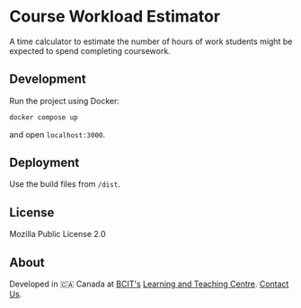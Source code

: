 # Course Workload Estimator

A time calculator to estimate the number of hours of work students might be expected to spend completing coursework.

## Development

Run the project using Docker:

```bash
docker compose up
```

and open `localhost:3000`.

## Deployment

Use the build files from `/dist`.

## License

Mozilla Public License 2.0

## About

Developed in 🇨🇦 Canada at [BCIT's](https://www.bcit.ca/) [Learning and Teaching Centre](https://www.bcit.ca/learning-teaching-centre/). [Contact Us](mailto:courseproduction@bcit.ca).
